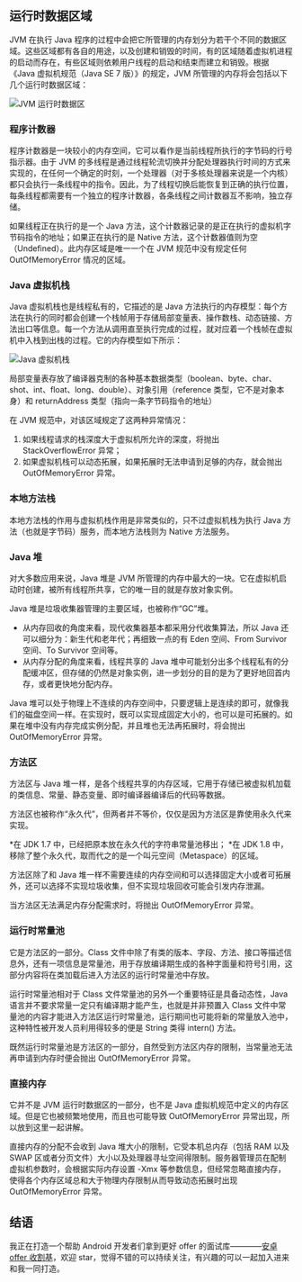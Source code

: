## 运行时数据区域

JVM 在执行 Java 程序的过程中会把它所管理的内存划分为若干个不同的数据区域。这些区域都有各自的用途，以及创建和销毁的时间，有的区域随着虚拟机进程的启动而存在，有些区域则依赖用户线程的启动和结束而建立和销毁。根据《Java 虚拟机规范（Java SE 7 版）》的规定，JVM 所管理的内存将会包括以下几个运行时数据区域：

![JVM 运行时数据区](http://ww1.sinaimg.cn/large/b75b8776gy1fu5kmimj6gj20dy0af3z6.jpg)


### 程序计数器

程序计数器是一块较小的内存空间，它可以看作是当前线程所执行的字节码的行号指示器。由于 JVM 的多线程是通过线程轮流切换并分配处理器执行时间的方式来实现的，在任何一个确定的时刻，一个处理器（对于多核处理器来说是一个内核）都只会执行一条线程中的指令。因此，为了线程切换后能恢复到正确的执行位置，每条线程都需要有一个独立的程序计数器，各条线程之间计数器互不影响，独立存储。

如果线程正在执行的是一个 Java 方法，这个计数器记录的是正在执行的虚拟机字节码指令的地址；如果正在执行的是 Native 方法，这个计数器值则为空（Undefined）。此内存区域是唯一一个在 JVM 规范中没有规定任何 OutOfMemoryError 情况的区域。


### Java 虚拟机栈

Java 虚拟机栈也是线程私有的，它描述的是 Java 方法执行的内存模型：每个方法在执行的同时都会创建一个栈帧用于存储局部变量表、操作数栈、动态链接、方法出口等信息。每一个方法从调用直至执行完成的过程，就对应着一个栈帧在虚拟机中入栈到出栈的过程。它的内存模型如下所示：

![Java 虚拟机栈](http://ww1.sinaimg.cn/large/b75b8776gy1fu5li7jy21j208r073q37.jpg)

局部变量表存放了编译器克制的各种基本数据类型（boolean、byte、char、shot、int、float、long、double）、对象引用（reference 类型，它不是对象本身）和 returnAddress 类型（指向一条字节码指令的地址）

在 JVM 规范中，对该区域规定了这两种异常情况：

1. 如果线程请求的栈深度大于虚拟机所允许的深度，将抛出 StackOverflowError 异常；
2. 如果虚拟机栈可以动态拓展，如果拓展时无法申请到足够的内存，就会抛出 OutOfMemoryError 异常。


### 本地方法栈

本地方法栈的作用与虚拟机栈作用是非常类似的，只不过虚拟机栈为执行 Java 方法（也就是字节码）服务，而本地方法栈则为 Native 方法服务。


### Java 堆

对大多数应用来说，Java 堆是 JVM 所管理的内存中最大的一块。它在虚拟机启动时创建，被所有线程所共享，它的唯一目的就是存放对象实例。

Java 堆是垃圾收集器管理的主要区域，也被称作“GC”堆。

* 从内存回收的角度来看，现代收集器基本都采用分代收集算法，所以 Java 还可以细分为：新生代和老年代；再细致一点的有 Eden 空间、From Survivor 空间、To Survivor 空间等。
* 从内存分配的角度来看，线程共享的 Java 堆中可能划分出多个线程私有的分配缓冲区，但存储的仍然是对象实例，进一步划分的目的是为了更好地回首内存，或者更快地分配内存。

Java 堆可以处于物理上不连续的内存空间中，只要逻辑上是连续的即可，就像我们的磁盘空间一样。在实现时，既可以实现成固定大小的，也可以是可拓展的。如果在堆中没有内存完成实例分配，并且堆也无法再拓展时，将会抛出 OutOfMemoryError 异常。


### 方法区

方法区与 Java 堆一样，是各个线程共享的内存区域，它用于存储已被虚拟机加载的类信息、常量、静态变量、即时编译器编译后的代码等数据。

方法区也被称作“永久代”，但两者并不等价，仅仅是因为方法区是靠使用永久代来实现。

*在 JDK 1.7 中，已经把原本放在永久代的字符串常量池移出；
*在 JDK 1.8 中，移除了整个永久代，取而代之的是一个叫元空间（Metaspace）的区域。

方法区除了和 Java 堆一样不需要连续的内存空间和可以选择固定大小或者可拓展外，还可以选择不实现垃圾收集，但不实现垃圾回收可能会引发内存泄漏。

当方法区无法满足内存分配需求时，将抛出 OutOfMemoryError 异常。


### 运行时常量池

它是方法区的一部分。Class 文件中除了有类的版本、字段、方法、接口等描述信息外，还有一项信息是常量池，用于存放编译期生成的各种字面量和符号引用，这部分内容将在类加载后进入方法区的运行时常量池中存放。

运行时常量池相对于 Class 文件常量池的另外一个重要特征是具备动态性，Java 语言并不要求常量一定只有编译期才能产生，也就是并非预置入 Class 文件中常量池的内容才能进入方法区运行时常量池，运行期间也可能将新的常量放入池中，这种特性被开发人员利用得较多的便是 String 类得 intern() 方法。

既然运行时常量池是方法区的一部分，自然受到方法区内存的限制，当常量池无法再申请到内存时便会抛出 OutOfMemoryError 异常。


### 直接内存

它并不是 JVM 运行时数据区的一部分，也不是 Java 虚拟机规范中定义的内存区域。但是它也被频繁地使用，而且也可能导致 OutOfMemoryError 异常出现，所以放到这里一起讲解。

直接内存的分配不会收到 Java 堆大小的限制，它受本机总内存（包括 RAM 以及 SWAP 区或者分页文件）大小以及处理器寻址空间得限制。服务器管理员在配制虚拟机参数时，会根据实际内存设置 -Xmx 等参数信息，但经常忽略直接内存，使得各个内存区域总和大于物理内存限制从而导致动态拓展时出现 OutOfMemoryError 异常。


## 结语

我正在打造一个帮助 Android 开发者们拿到更好 offer 的面试库————[安卓 offer 收割基](https://github.com/Blankj/AndroidOfferKiller)，欢迎 star，觉得不错的可以持续关注，有兴趣的可以一起加入进来和我一同打造。
